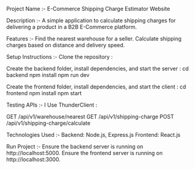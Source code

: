 Project Name :-
E-Commerce Shipping Charge Estimator Website

Description :-
A simple application to calculate shipping charges for delivering a product in a B2B E-Commerce platform.

Features :-
Find the nearest warehouse for a seller.
Calculate shipping charges based on distance and delivery speed.

Setup Instructions :-
Clone the repository :

Create the backend folder, install dependencies, and start the server :
cd backend
npm install
npm run dev

Create the frontend folder, install dependencies, and start the client :
cd frontend
npm install
npm start

Testing APIs :-
I Use ThunderClient :

GET /api/v1/warehouse/nearest
GET /api/v1/shipping-charge
POST /api/v1/shipping-charge/calculate

Technologies Used :- 
Backend: Node.js, Express.js
Frontend: React.js

Run Project :-
Ensure the backend server is running on http://localhost:5000.
Ensure the frontend server is running on http://localhost:3000.
